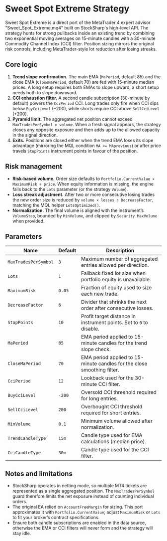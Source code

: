 # Sweet Spot Extreme Strategy

Sweet Spot Extreme is a direct port of the MetaTrader 4 expert advisor "Sweet_Spot_Extreme.mq4" built on StockSharp's high-level API. The strategy hunts for strong pullbacks inside an existing trend by combining two exponential moving averages on 15-minute candles with a 30-minute Commodity Channel Index (CCI) filter. Position sizing mirrors the original risk controls, including MetaTrader-style lot reduction after losing streaks.

## Core logic

1. **Trend slope confirmation.** The main EMA (`MaPeriod`, default 85) and the close EMA (`CloseMaPeriod`, default 70) are fed with 15-minute median prices. A long setup requires both EMAs to slope upward; a short setup needs both to slope downward.
2. **CCI exhaustion filter.** A second candle subscription (30-minute by default) powers the `CciPeriod` CCI. Long trades only fire when CCI dips below `BuyCciLevel` (−200), while shorts require CCI above `SellCciLevel` (+200).
3. **Pyramid limit.** The aggregated net position cannot exceed `MaxTradesPerSymbol × volume`. When a fresh signal appears, the strategy closes any opposite exposure and then adds up to the allowed capacity in the signal direction.
4. **Exits.** Positions are closed either when the trend EMA loses its slope advantage (mirroring the MQL condition `MA <= MAprevious`) or after price travels `StopPoints` instrument points in favour of the position.

## Risk management

- **Risk-based volume.** Order size defaults to `Portfolio.CurrentValue × MaximumRisk ÷ price`. When equity information is missing, the engine falls back to the `Lots` parameter (or the strategy `Volume`).
- **Loss streak adjustment.** After two or more consecutive losing trades the new order size is reduced by `volume × losses ÷ DecreaseFactor`, matching the MQL helper `LotsOptimized()`.
- **Normalization.** The final volume is aligned with the instrument’s `VolumeStep`, bounded by `MinVolume`, and clipped by `Security.MaxVolume` when provided.

## Parameters

| Name | Default | Description |
|------|---------|-------------|
| `MaxTradesPerSymbol` | `3` | Maximum number of aggregated entries allowed per direction. |
| `Lots` | `1` | Fallback fixed lot size when portfolio equity is unavailable. |
| `MaximumRisk` | `0.05` | Fraction of equity used to size each new trade. |
| `DecreaseFactor` | `6` | Divider that shrinks the next order after consecutive losses. |
| `StopPoints` | `10` | Profit target distance in instrument points. Set to `0` to disable. |
| `MaPeriod` | `85` | EMA period applied to 15-minute candles for the trend slope check. |
| `CloseMaPeriod` | `70` | EMA period applied to 15-minute candles for the close smoothing filter. |
| `CciPeriod` | `12` | Lookback used for the 30-minute CCI filter. |
| `BuyCciLevel` | `-200` | Oversold CCI threshold required for long entries. |
| `SellCciLevel` | `200` | Overbought CCI threshold required for short entries. |
| `MinVolume` | `0.1` | Minimum volume allowed after normalization. |
| `TrendCandleType` | `15m` | Candle type used for EMA calculations (median price). |
| `CciCandleType` | `30m` | Candle type used for the CCI filter. |

## Notes and limitations

- StockSharp operates in netting mode, so multiple MT4 tickets are represented as a single aggregated position. The `MaxTradesPerSymbol` guard therefore limits the net exposure instead of counting individual orders.
- The original EA relied on `AccountFreeMargin` for sizing. This port approximates it with `Portfolio.CurrentValue`; adjust `MaximumRisk` or `Lots` to fit your broker’s contract specifications.
- Ensure both candle subscriptions are enabled in the data source, otherwise the EMA or CCI filters will never form and the strategy will stay idle.
